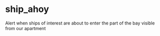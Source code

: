 # ship_ahoy
Alert when ships of interest are about to enter the part of the bay visible from our apartment
